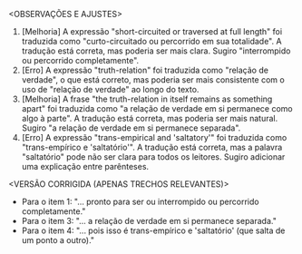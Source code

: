 <OBSERVAÇÕES E AJUSTES>
1. [Melhoria] A expressão "short-circuited or traversed at full length" foi traduzida como "curto-circuitado ou percorrido em sua totalidade". A tradução está correta, mas poderia ser mais clara. Sugiro "interrompido ou percorrido completamente".
2. [Erro] A expressão "truth-relation" foi traduzida como "relação de verdade", o que está correto, mas poderia ser mais consistente com o uso de "relação de verdade" ao longo do texto.
3. [Melhoria] A frase "the truth-relation in itself remains as something apart" foi traduzida como "a relação de verdade em si permanece como algo à parte". A tradução está correta, mas poderia ser mais natural. Sugiro "a relação de verdade em si permanece separada".
4. [Erro] A expressão "trans-empirical and 'saltatory'" foi traduzida como "trans-empírico e 'saltatório'". A tradução está correta, mas a palavra "saltatório" pode não ser clara para todos os leitores. Sugiro adicionar uma explicação entre parênteses.

<VERSÃO CORRIGIDA (APENAS TRECHOS RELEVANTES)>
- Para o item 1: "... pronto para ser ou interrompido ou percorrido completamente."
- Para o item 3: "... a relação de verdade em si permanece separada."
- Para o item 4: "... pois isso é trans-empírico e 'saltatório' (que salta de um ponto a outro)."